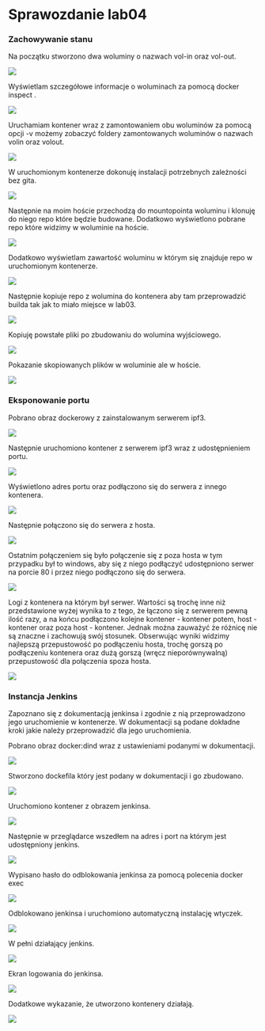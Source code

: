 # Sprawozdanie lab04

### Zachowywanie stanu


Na początku stworzono dwa woluminy o nazwach vol-in oraz vol-out.
 
![](1.%20tworzenie%20wolumin%C3%B3w.png)

Wyświetlam szczegółowe informacje o woluminach za pomocą docker inspect .

![](2.%20sprawdzenie%20stworzenie%20volumin%C3%B3w.png)

Uruchamiam kontener wraz z zamontowaniem obu woluminów za pomocą opcji -v możemy zobaczyć foldery zamontowanych woluminów o nazwach volin oraz volout.

![](3.%20zamontowanie%20wolumin%C3%B3w.png)

W uruchomionym kontenerze dokonuję instalacji potrzebnych zależności bez gita.
 
![](4.%20instalacja%20wymaga%C5%84%20wst%C4%99pnych%20bez%20gita.png)

Następnie na moim hoście przechodzą do mountopointa woluminu i klonuję do niego repo które będzie budowane. Dodatkowo wyświetlono pobrane repo które widzimy w woluminie na hoście.

![](5.%20klonowanie%20repo%20na%20wolumin.png)

Dodatkowo wyświetlam zawartość woluminu w którym się znajduje repo w uruchomionym kontenerze.

![](6.%20wykazanie%20ze%20repo%20jest%20w%20kontenerze%20w%20woluminie.png)

Następnie kopiuje repo z wolumina do kontenera aby tam przeprowadzić builda tak jak to miało miejsce w lab03.

![](7.%20przekopiowanie%20z%20volumina%20do%20kontenera.png)

Kopiuję powstałe pliki po zbudowaniu do wolumina wyjściowego.

![](8.%20skopiowanie%20powsta%C5%82ych%20plik%C3%B3w%20do%20woluminu%20wyj%C5%9Bciowego.png)

Pokazanie skopiowanych plików w woluminie ale w hoście.

![](9.%20skopiowane%20pliki%20pokazana%20na%20woluminie%20w%20ho%C5%9Bcie.png)

### Eksponowanie portu
Pobrano obraz dockerowy z zainstalowanym serwerem ipf3.

![](10.%20pobranie%20obrazu%20z%20iperf3.png)

Następnie uruchomiono kontener z serwerem ipf3 wraz z udostępnieniem portu.

![](11.%20Uruchomienie%20kontenera%20z%20iperf3.png)

Wyświetlono adres portu oraz podłączono się do serwera z innego kontenera.

![](12.%20pod%C5%82%C4%85czenie%20kontener-kontener.png)

Następnie połączono się do serwera z hosta.

![](13.%20Po%C5%82%C4%85czenie%20si%C4%99%20z%20hosta.png)

Ostatnim połączeniem się było połączenie się z poza hosta w tym przypadku był to windows, aby się z niego podłączyć udostępniono serwer na porcie 80 i przez niego podłączono się do serwera.

![](14.%20Po%C5%82%C4%85czenie%20si%C4%99%20z%20poza%20hosta.png)

Logi z kontenera na którym był serwer. Wartości są trochę inne niż przedstawione wyżej wynika to z tego, że łączono się z serwerem pewną ilość razy, a na końcu podłączono kolejne kontener - kontener potem, host - kontener oraz poza host - kontener. Jednak można zauważyć że różnicę nie są znaczne i zachowują swój stosunek. Obserwując wyniki widzimy najlepszą przepustowość po podłączeniu hosta, trochę gorszą po podłączeniu kontenera oraz dużą gorszą (wręcz nieporównywalną) przepustowość dla połączenia spoza hosta.

![](15.%20logi%20z%20kontenera.png)

### Instancja Jenkins

Zapoznano się z dokumentacją jenkinsa i zgodnie z nią przeprowadzono jego uruchomienie w kontenerze. W dokumentacji są podane dokładne kroki jakie należy przeprowadzić dla jego uruchomienia.

Pobrano obraz docker:dind wraz z ustawieniami podanymi w dokumentacji.

![](16.%20Instalacja%20jenkinsa%20w%20dockerze.png)

Stworzono dockefila który jest podany w dokumentacji i go zbudowano.

![](17.%20Dockerb%20build%20jenkinsa.png)

Uruchomiono kontener z obrazem jenkinsa.

![](18.%20Po%20zbudowaniu%20uruchomienie.png)

Następnie w przeglądarce wszedłem na adres i port na którym jest udostępniony jenkins.

![](19.%20Odblokowanie%20jenkinsa.png)

Wypisano hasło do odblokowania jenkinsa za pomocą polecenia docker exec 

![](20.%20Wyci%C4%85gni%C4%99cie%20has%C5%82a%20do%20admina%20jenkinsa%20.png)

Odblokowano jenkinsa i uruchomiono automatyczną instalację wtyczek. 

![](21.%20Instalacja%20wtyczek.png)

W pełni działający jenkins.

![](22.%20W%20pe%C5%82ni%20uruchomiony%20jenkins.png)

Ekran logowania do jenkinsa.

![](23.%20Ekran%20logowania.png)

Dodatkowe wykazanie, że utworzono kontenery działają.

![](24.%20Wykazania%20dzia%C5%82ajace%20kontenery.png)